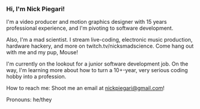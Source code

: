 ### Hi, I'm Nick Piegari!

I'm a video producer and motion graphics designer with 15 years professional experience, and I'm pivoting to software development.

Also, I'm a mad scientist.  I stream live-coding, electronic music production, hardware hackery, and more on twitch.tv/nicksmadscience.  Come hang out with me and my pup, Mouse!

I'm currently on the lookout for a junior software development job.  On the way, I'm learning more about how to turn a 10+-year, very serious coding hobby into a profession.

How to reach me:  Shoot me an email at nickpiegari@gmail.com!

Pronouns:  he/they

<!--
**nicksmadscience/nicksmadscience** is a ✨ _special_ ✨ repository because its `README.md` (this file) appears on your GitHub profile.

Here are some ideas to get you started:

- 🔭 I’m currently working on ...
- 🌱 I’m currently learning ...
- 👯 I’m looking to collaborate on ...
- 🤔 I’m looking for help with ...
- 💬 Ask me about ...
- 📫 How to reach me: ...
- 😄 Pronouns: ...
- ⚡ Fun fact: ...
-->
